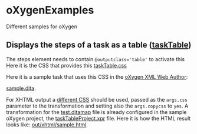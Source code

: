 # oXygenExamples
Different samples for oXygen





Displays the steps of a task as a table ([taskTable](https://github.com/georgebina/oXygenExamples/tree/master/taskTable))
---
The steps element needs to contain `@outputclass='table'` to activate this
Here it is the CSS that provides this [taskTable.css](https://github.com/georgebina/oXygenExamples/blob/master/taskTable/taskTable.css) 

Here it is a sample task that uses this CSS in the [oXygen XML Web Author](http://www.oxygenxml.com/webauthor/):

[sample.dita](https://www.oxygenxml.com/webapp-demo-aws/app/oxygen.html?url=github%3A%2F%2FgetFileContent%2Fgeorgebina%2FoXygenExamples%2Fmaster%2FtaskTable%2Fsample.dita).


For XHTML output a [different CSS](https://github.com/georgebina/oXygenExamples/blob/master/taskTable/taskTableHTML.css) should be used, passed as the `args.css` parameter to the transformation and setting also the `args.copycss` to `yes`. 
A transformation for the [test.ditamap](https://github.com/georgebina/oXygenExamples/blob/master/taskTable/test.ditamap) file is already configured in the sample oXygen project, the [taskTableProject.xpr](https://github.com/georgebina/oXygenExamples/blob/master/taskTable/taskTableProject.xpr) file. Here it is how the 
HTML result looks like:
[out/xhtml/sample.html](https://rawgit.com/georgebina/oXygenExamples/master/taskTable/out/xhtml/sample.html).




